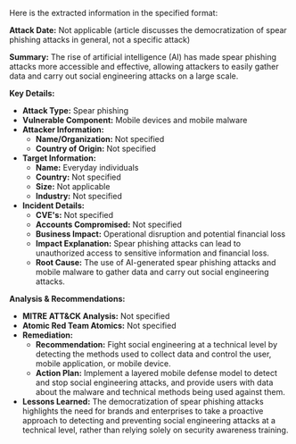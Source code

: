 Here is the extracted information in the specified format:

**Attack Date:** Not applicable (article discusses the democratization of spear phishing attacks in general, not a specific attack)

**Summary:** The rise of artificial intelligence (AI) has made spear phishing attacks more accessible and effective, allowing attackers to easily gather data and carry out social engineering attacks on a large scale.

**Key Details:**

* **Attack Type:** Spear phishing
* **Vulnerable Component:** Mobile devices and mobile malware
* **Attacker Information:**
	+ **Name/Organization:** Not specified
	+ **Country of Origin:** Not specified
* **Target Information:**
	+ **Name:** Everyday individuals
	+ **Country:** Not specified
	+ **Size:** Not applicable
	+ **Industry:** Not specified
* **Incident Details:**
	+ **CVE's:** Not specified
	+ **Accounts Compromised:** Not specified
	+ **Business Impact:** Operational disruption and potential financial loss
	+ **Impact Explanation:** Spear phishing attacks can lead to unauthorized access to sensitive information and financial loss.
	+ **Root Cause:** The use of AI-generated spear phishing attacks and mobile malware to gather data and carry out social engineering attacks.

**Analysis & Recommendations:**

* **MITRE ATT&CK Analysis:** Not specified
* **Atomic Red Team Atomics:** Not specified
* **Remediation:**
	+ **Recommendation:** Fight social engineering at a technical level by detecting the methods used to collect data and control the user, mobile application, or mobile device.
	+ **Action Plan:** Implement a layered mobile defense model to detect and stop social engineering attacks, and provide users with data about the malware and technical methods being used against them.
* **Lessons Learned:** The democratization of spear phishing attacks highlights the need for brands and enterprises to take a proactive approach to detecting and preventing social engineering attacks at a technical level, rather than relying solely on security awareness training.
